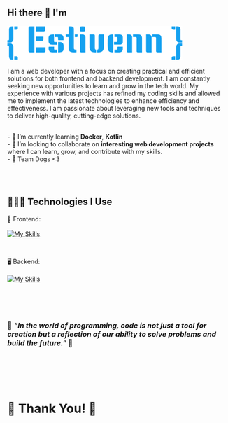 ## Hi there 👋 I'm 

<img src="estivenn.png" alt="Mi proyecto genial" width="400"> 
<br>

I am a web developer with a focus on creating practical and efficient solutions for both frontend and backend development. I am constantly seeking new opportunities to learn and grow in the tech world. My experience with various projects has refined my coding skills and allowed me to implement the latest technologies to enhance efficiency and effectiveness. I am passionate about leveraging new tools and techniques to deliver high-quality, cutting-edge solutions.

<br>
- 🌱 I’m currently learning <strong>Docker</strong>, <strong>Kotlin</strong>
<br>
- 👯 I’m looking to collaborate on <strong>interesting web development projects</strong> where I can learn, grow, and contribute with my skills.
<br>
- 🐶 Team Dogs <3

<br><br>

## 👨🏻‍💻 Technologies I Use

:art: Frontend: <br><br>
[![My Skills](https://skillicons.dev/icons?i=react,bootstrap,sass,js,html,css)](https://skillicons.dev)

<br>

🖥️ Backend: <br><br>
[![My Skills](https://skillicons.dev/icons?i=laravel,php,mysql,docker)](https://skillicons.dev)

<br><br><br>


<h3>👴 <i> "In the world of programming, code is not just a tool for creation but a reflection of our ability to solve problems and build the future." </i> 🍷  </h3> 


<br><br><br><br>
<h1>🤵 Thank You! 🗿 </h1>  








<!--
**EstivennGarcia19/Estivenngarcia19** is a ✨ _special_ ✨ repository because its `README.md` (this file) appears on your GitHub profile.

Here are some ideas to get you started:

- 🔭 I’m currently working on ...
- 🌱 I’m currently learning React, Ja  ...
- 👯 I’m looking to collaborate on ...
- 🤔 I’m looking for help with ...
- 💬 Ask me about ...
- 📫 How to reach me: ...
- 😄 Pronouns: ...
- ⚡ Fun fact: ...
-->
